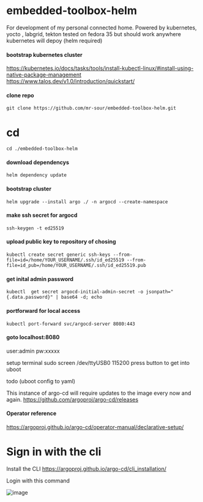 # embedded-toolbox-helm
For development of my personal connected home. Powered by kubernetes, yocto , labgrid, tekton
tested on fedora 35 but should work anywhere kubernetes will depoy (helm required)
#### bootstrap kubernetes cluster
https://kubernetes.io/docs/tasks/tools/install-kubectl-linux/#install-using-native-package-management
https://www.talos.dev/v1.0/introduction/quickstart/

#### clone repo
`git clone https://github.com/mr-sour/embedded-toolbox-helm.git`
# cd 
`cd ./embedded-toolbox-helm`
#### download dependencys
`helm dependency update`
#### bootstrap cluster
`helm upgrade --install argo ./ -n argocd --create-namespace`
#### make ssh secret for argocd
`ssh-keygen -t ed25519 `
#### upload public key to repository of chosing
`kubectl create secret generic ssh-keys --from-file=id=/home/YOUR_USERNAME/.ssh/id_ed25519 --from-file=id_pub=/home/YOUR_USERNAME/.ssh/id_ed25519.pub`
#### get inital admin password
`kubectl  get secret argocd-initial-admin-secret -o jsonpath="{.data.password}" | base64 -d; echo`
#### portforward for local access
`kubectl port-forward svc/argocd-server 8080:443`
#### goto localhost:8080
user:admin pw:xxxxx

setup terminal
sudo screen /dev/ttyUSB0 115200
press button to get into uboot

todo (uboot config to yaml)

This instance of argo-cd will require updates to the image every now and again. https://github.com/argoproj/argo-cd/releases 

#### Operator reference
https://argoproj.github.io/argo-cd/operator-manual/declarative-setup/
# Sign in with the cli 
Install the CLI
https://argoproj.github.io/argo-cd/cli_installation/

Login with this command

![image](https://user-images.githubusercontent.com/2181180/166573169-cd2f8ad7-3813-4c0e-a061-b33d649a292f.png)

